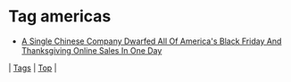 <!--
title: Tag americas
date: 2020-06-28T15:26:59.100Z
tags:
-->
# Tag americas

 * [A Single Chinese Company Dwarfed All Of America's Black Friday And Thanksgiving Online Sales In One Day](69263643434.md)

| [Tags](tags.md) | [Top](index.md) |

